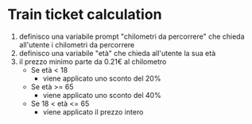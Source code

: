 # Train ticket calculation

1. definisco una variabile prompt "chilometri da percorrere" che chieda all'utente i chilometri da percorrere
2. definisco una variabile "età" che chieda all'utente la sua età
3. il prezzo minimo parte da 0.21€ al chilometro
   - Se età < 18
     - viene applicato uno sconto del 20%
   - Se età >= 65
     - viene applicato uno sconto del 40%
   - Se 18 < età <= 65
      - viene applicato il prezzo intero
